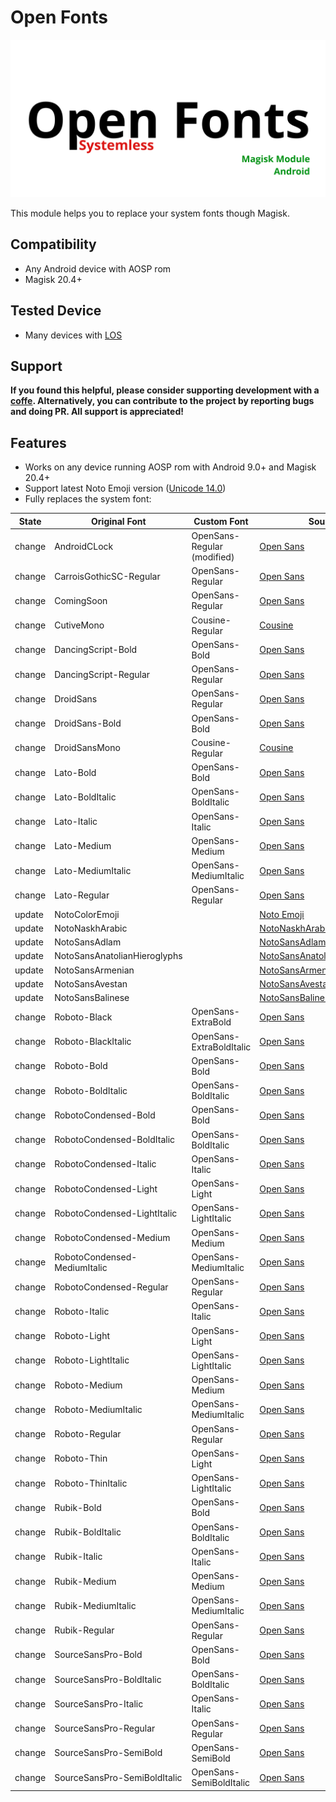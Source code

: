 # Open Fonts

![Open Font](https://raw.githubusercontent.com/F3FFO/Open-Fonts/master/img/logo.png)

This module helps you to replace your system fonts though Magisk.

## Compatibility

- Any Android device with AOSP rom
- Magisk 20.4+

## Tested Device

- Many devices with [LOS](https://lineageos.org/)

## Support

**If you found this helpful, please consider supporting development with a [coffe](https://www.paypal.me/f3ff0). Alternatively, you can contribute to the project by reporting bugs and doing PR. All support is appreciated!**

## Features

- Works on any device running AOSP rom with Android 9.0+ and Magisk 20.4+
- Support latest Noto Emoji version ([Unicode 14.0](https://emojipedia.org/unicode-14.0/))
- Fully replaces the system font:

| State  | Original Font                | Custom Font                 | Source                                                   |
| ------ | ---------------------------- | --------------------------- | -------------------------------------------------------- |
| change | AndroidCLock                 | OpenSans-Regular (modified) | [Open Sans](https://fonts.google.com/specimen/Open+Sans) |
| change | CarroisGothicSC-Regular      | OpenSans-Regular            | [Open Sans](https://fonts.google.com/specimen/Open+Sans) |
| change | ComingSoon                   | OpenSans-Regular            | [Open Sans](https://fonts.google.com/specimen/Open+Sans) |
| change | CutiveMono                   | Cousine-Regular             | [Cousine](https://fonts.google.com/specimen/Cousine) |
| change | DancingScript-Bold           | OpenSans-Bold               | [Open Sans](https://fonts.google.com/specimen/Open+Sans) |
| change | DancingScript-Regular        | OpenSans-Regular            | [Open Sans](https://fonts.google.com/specimen/Open+Sans) |
| change | DroidSans                    | OpenSans-Regular            | [Open Sans](https://fonts.google.com/specimen/Open+Sans) |
| change | DroidSans-Bold               | OpenSans-Bold               | [Open Sans](https://fonts.google.com/specimen/Open+Sans) |
| change | DroidSansMono                | Cousine-Regular             | [Cousine](https://fonts.google.com/specimen/Cousine) |
| change | Lato-Bold                    | OpenSans-Bold               | [Open Sans](https://fonts.google.com/specimen/Open+Sans) |
| change | Lato-BoldItalic              | OpenSans-BoldItalic         | [Open Sans](https://fonts.google.com/specimen/Open+Sans) |
| change | Lato-Italic                  | OpenSans-Italic             | [Open Sans](https://fonts.google.com/specimen/Open+Sans) |
| change | Lato-Medium                  | OpenSans-Medium             | [Open Sans](https://fonts.google.com/specimen/Open+Sans) |
| change | Lato-MediumItalic            | OpenSans-MediumItalic       | [Open Sans](https://fonts.google.com/specimen/Open+Sans) |
| change | Lato-Regular                 | OpenSans-Regular            | [Open Sans](https://fonts.google.com/specimen/Open+Sans) |
| update | NotoColorEmoji               | | [Noto Emoji](https://github.com/googlefonts/noto-emoji) |
| update | NotoNaskhArabic              | | [NotoNaskhArabic](https://fonts.google.com/noto/specimen/Noto+Naskh+Arabic) |
| update | NotoSansAdlam                | | [NotoSansAdlam](https://fonts.google.com/noto/specimen/Noto+Sans+Adlam) |
| update | NotoSansAnatolianHieroglyphs | | [NotoSansAnatolianHieroglyphs](https://fonts.google.com/noto/specimen/Noto+Sans+Anatolian+Hieroglyphs) |
| update | NotoSansArmenian             | | [NotoSansArmenian](https://fonts.google.com/noto/specimen/Noto+Sans+Armenian) |
| update | NotoSansAvestan              | | [NotoSansAvestan](https://fonts.google.com/noto/specimen/Noto+Sans+Avestan) |
| update | NotoSansBalinese             | | [NotoSansBalinese](https://fonts.google.com/noto/specimen/Noto+Sans+Balinese) |
| change | Roboto-Black                 | OpenSans-ExtraBold          | [Open Sans](https://fonts.google.com/specimen/Open+Sans) |
| change | Roboto-BlackItalic           | OpenSans-ExtraBoldItalic    | [Open Sans](https://fonts.google.com/specimen/Open+Sans) |
| change | Roboto-Bold                  | OpenSans-Bold               | [Open Sans](https://fonts.google.com/specimen/Open+Sans) |
| change | Roboto-BoldItalic            | OpenSans-BoldItalic         | [Open Sans](https://fonts.google.com/specimen/Open+Sans) |
| change | RobotoCondensed-Bold         | OpenSans-Bold               | [Open Sans](https://fonts.google.com/specimen/Open+Sans) |
| change | RobotoCondensed-BoldItalic   | OpenSans-BoldItalic         | [Open Sans](https://fonts.google.com/specimen/Open+Sans) |
| change | RobotoCondensed-Italic       | OpenSans-Italic             | [Open Sans](https://fonts.google.com/specimen/Open+Sans) |
| change | RobotoCondensed-Light        | OpenSans-Light              | [Open Sans](https://fonts.google.com/specimen/Open+Sans) |
| change | RobotoCondensed-LightItalic  | OpenSans-LightItalic        | [Open Sans](https://fonts.google.com/specimen/Open+Sans) |
| change | RobotoCondensed-Medium       | OpenSans-Medium             | [Open Sans](https://fonts.google.com/specimen/Open+Sans) |
| change | RobotoCondensed-MediumItalic | OpenSans-MediumItalic       | [Open Sans](https://fonts.google.com/specimen/Open+Sans) |
| change | RobotoCondensed-Regular      | OpenSans-Regular            | [Open Sans](https://fonts.google.com/specimen/Open+Sans) |
| change | Roboto-Italic                | OpenSans-Italic             | [Open Sans](https://fonts.google.com/specimen/Open+Sans) |
| change | Roboto-Light                 | OpenSans-Light              | [Open Sans](https://fonts.google.com/specimen/Open+Sans) |
| change | Roboto-LightItalic           | OpenSans-LightItalic        | [Open Sans](https://fonts.google.com/specimen/Open+Sans) |
| change | Roboto-Medium                | OpenSans-Medium             | [Open Sans](https://fonts.google.com/specimen/Open+Sans) |
| change | Roboto-MediumItalic          | OpenSans-MediumItalic       | [Open Sans](https://fonts.google.com/specimen/Open+Sans) |
| change | Roboto-Regular               | OpenSans-Regular            | [Open Sans](https://fonts.google.com/specimen/Open+Sans) |
| change | Roboto-Thin                  | OpenSans-Light              | [Open Sans](https://fonts.google.com/specimen/Open+Sans) |
| change | Roboto-ThinItalic            | OpenSans-LightItalic        | [Open Sans](https://fonts.google.com/specimen/Open+Sans) |
| change | Rubik-Bold                   | OpenSans-Bold               | [Open Sans](https://fonts.google.com/specimen/Open+Sans) |
| change | Rubik-BoldItalic             | OpenSans-BoldItalic         | [Open Sans](https://fonts.google.com/specimen/Open+Sans) |
| change | Rubik-Italic                 | OpenSans-Italic             | [Open Sans](https://fonts.google.com/specimen/Open+Sans) |
| change | Rubik-Medium                 | OpenSans-Medium             | [Open Sans](https://fonts.google.com/specimen/Open+Sans) |
| change | Rubik-MediumItalic           | OpenSans-MediumItalic       | [Open Sans](https://fonts.google.com/specimen/Open+Sans) |
| change | Rubik-Regular                | OpenSans-Regular            | [Open Sans](https://fonts.google.com/specimen/Open+Sans) |
| change | SourceSansPro-Bold           | OpenSans-Bold               | [Open Sans](https://fonts.google.com/specimen/Open+Sans) |
| change | SourceSansPro-BoldItalic     | OpenSans-BoldItalic         | [Open Sans](https://fonts.google.com/specimen/Open+Sans) |
| change | SourceSansPro-Italic         | OpenSans-Italic             | [Open Sans](https://fonts.google.com/specimen/Open+Sans) |
| change | SourceSansPro-Regular        | OpenSans-Regular            | [Open Sans](https://fonts.google.com/specimen/Open+Sans) |
| change | SourceSansPro-SemiBold       | OpenSans-SemiBold           | [Open Sans](https://fonts.google.com/specimen/Open+Sans) |
| change | SourceSansPro-SemiBoldItalic | OpenSans-SemiBoldItalic     | [Open Sans](https://fonts.google.com/specimen/Open+Sans) |
